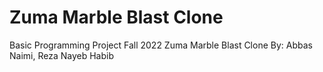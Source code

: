 # Zuma Marble Blast Clone
Basic Programming Project Fall 2022
Zuma Marble Blast Clone
By: Abbas Naimi, Reza Nayeb Habib
